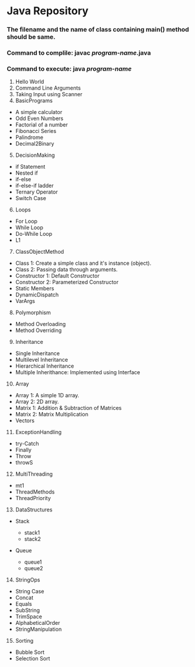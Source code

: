 # Java Repository

### The filename and the name of class containing main() method should be same.
### Command to complile: javac _program-name_.java
### Command to execute: java _program-name_

01. Hello World
02. Command Line Arguments
03. Taking Input using Scanner
04. BasicPrograms
   * A simple calculator
   * Odd Even Numbers
   * Factorial of a number
   * Fibonacci Series
   * Palindrome
   * Decimal2Binary

05. DecisionMaking
   * if Statement
   * Nested if
   * if-else
   * if-else-if ladder
   * Ternary Operator
   * Switch Case

06. Loops
   * For Loop
   * While Loop
   * Do-While Loop
   * L1

07. ClassObjectMethod
   * Class 1: Create a simple class and it's instance (object).
   * Class 2: Passing data through arguments.
   * Constructor 1: Default Constructor
   * Constructor 2: Parameterized Constructor
   * Static Members
   * DynamicDispatch
   * VarArgs

08. Polymorphism
   * Method Overloading        
   * Method Overriding

09. Inheritance
   * Single Inheritance
   * Multilevel Inheritance
   * Hierarchical Inheritance
   * Multiple Inherithance: Implemented using Interface

10. Array
   * Array 1: A simple 1D array.
   * Array 2: 2D array.
   * Matrix 1: Addition & Subtraction of Matrices
   * Matrix 2: Matrix Multiplication
   * Vectors

11. ExceptionHandling
   * try-Catch
   * Finally
   * Throw
   * throwS

12. MultiThreading
   * mt1
   * ThreadMethods
   * ThreadPriority

13. DataStructures
   * Stack
      - stack1
      - stack2
      
   * Queue
      - queue1
      - queue2

14. StringOps
   * String Case
   * Concat
   * Equals
   * SubString
   * TrimSpace
   * AlphabeticalOrder
   * StringManipulation

15. Sorting 
   * Bubble Sort
   * Selection Sort